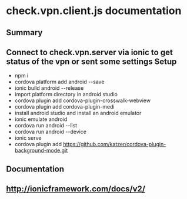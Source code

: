 ﻿check.vpn.client.js documentation
======================
Summary
-------
Connect to check.vpn.server via ionic to get status of the vpn or sent some settings 
Setup
-------
- npm i
- cordova platform add android --save
- ionic build android --release
- import platform directory in android studio
- cordova plugin add cordova-plugin-crosswalk-webview
- cordova plugin add cordova-plugin-medi
- install android studio and install an android emulator
- ionic emulate android
- cordova run android --list
- cordova run android --device
- ionic serve
- cordova plugin add https://github.com/katzer/cordova-plugin-background-mode.git

Documentation
-------
http://ionicframework.com/docs/v2/
------------


